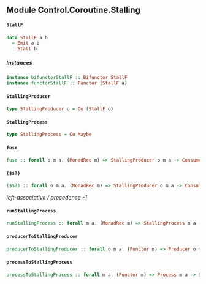## Module Control.Coroutine.Stalling

#### `StallF`

``` purescript
data StallF a b
  = Emit a b
  | Stall b
```

##### Instances
``` purescript
instance bifunctorStallF :: Bifunctor StallF
instance functorStallF :: Functor (StallF a)
```

#### `StallingProducer`

``` purescript
type StallingProducer o = Co (StallF o)
```

#### `StallingProcess`

``` purescript
type StallingProcess = Co Maybe
```

#### `fuse`

``` purescript
fuse :: forall o m a. (MonadRec m) => StallingProducer o m a -> Consumer o m a -> StallingProcess m a
```

#### `($$?)`

``` purescript
($$?) :: forall o m a. (MonadRec m) => StallingProducer o m a -> Consumer o m a -> StallingProcess m a
```

_left-associative / precedence -1_

#### `runStallingProcess`

``` purescript
runStallingProcess :: forall m a. (MonadRec m) => StallingProcess m a -> m (Maybe a)
```

#### `producerToStallingProducer`

``` purescript
producerToStallingProducer :: forall o m a. (Functor m) => Producer o m a -> StallingProducer o m a
```

#### `processToStallingProcess`

``` purescript
processToStallingProcess :: forall m a. (Functor m) => Process m a -> StallingProcess m a
```


